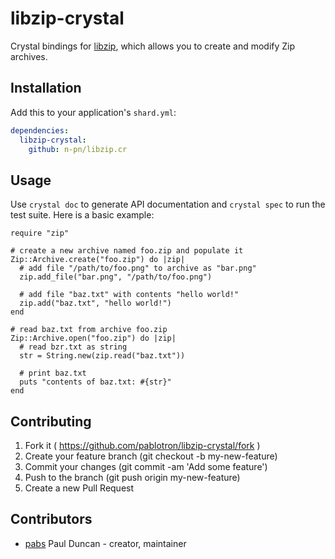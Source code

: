 # libzip-crystal

Crystal bindings for [libzip](http://www.nih.at/libzip/), which allows
you to create and modify Zip archives.

## Installation

Add this to your application's `shard.yml`:

```yaml
dependencies:
  libzip-crystal:
    github: n-pn/libzip.cr
```

## Usage

Use `crystal doc` to generate API documentation and `crystal spec` to
run the test suite. Here is a basic example:

```crystal
require "zip"

# create a new archive named foo.zip and populate it
Zip::Archive.create("foo.zip") do |zip|
  # add file "/path/to/foo.png" to archive as "bar.png"
  zip.add_file("bar.png", "/path/to/foo.png")

  # add file "baz.txt" with contents "hello world!"
  zip.add("baz.txt", "hello world!")
end

# read baz.txt from archive foo.zip
Zip::Archive.open("foo.zip") do |zip|
  # read bzr.txt as string
  str = String.new(zip.read("baz.txt"))

  # print baz.txt
  puts "contents of baz.txt: #{str}"
end
```

## Contributing

1. Fork it ( https://github.com/pablotron/libzip-crystal/fork )
2. Create your feature branch (git checkout -b my-new-feature)
3. Commit your changes (git commit -am 'Add some feature')
4. Push to the branch (git push origin my-new-feature)
5. Create a new Pull Request

## Contributors

- [pabs](https://github.com/pablotron) Paul Duncan - creator, maintainer

